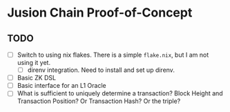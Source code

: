 # Jusion Chain Proof-of-Concept

## TODO

- [ ] Switch to using nix flakes.  There is a simple `flake.nix`, but I am not using it yet.
  - [ ] direnv integration.  Need to install and set up direnv.
- [ ] Basic ZK DSL
- [ ] Basic interface for an L1 Oracle
- [ ] What is sufficient to uniquely determine a transaction?  Block Height and Transaction Position?  Or Transaction Hash?  Or the triple?
